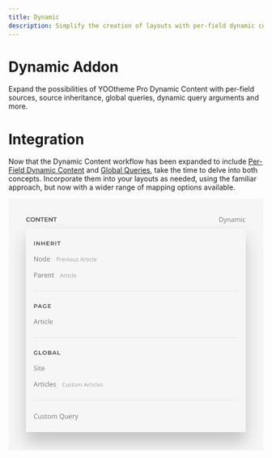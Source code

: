 ```yaml
---
title: Dynamic
description: Simplify the creation of layouts with per-field dynamic content and source inheritance
---
```


# Dynamic Addon

Expand the possibilities of YOOtheme Pro Dynamic Content with per-field sources, source inheritance, global queries, dynamic query arguments and more.

# Integration

<!--@include: ../_partials/enable-addon-->

Now that the Dynamic Content workflow has been expanded to include [Per-Field Dynamic Content](./per-field-dynamic-content) and [Global Queries](./global-queries), take the time to delve into both concepts. Incorporate them into your layouts as needed, using the familiar approach, but now with a wider range of mapping options available.

![Field Dynamic Options](./assets/field-dynamic-options.webp)
